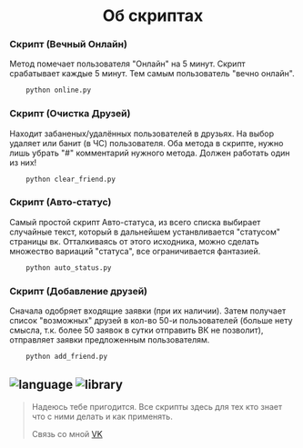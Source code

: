 <h1 align="center">Об скриптах</h1>

### Скрипт (Вечный Онлайн)
Метод помечает пользователя "Онлайн" на 5 минут. Скрипт срабатывает каждые 5 минут. Тем самым пользователь "вечно онлайн".
```bash
    python online.py
```
### Скрипт (Очистка Друзей)
Находит забаненых/удалённых пользователей в друзьях. На выбор удаляет или банит (в ЧС) пользователя. Оба метода в скрипте, нужно лишь убрать "#" комментарий нужного метода. Должен работать один из них!
```bash
    python clear_friend.py
```
### Скрипт (Авто-статус)
Самый простой скрипт Авто-статуса, из всего списка выбирает случайные текст, который в дальнейшем устанвливается "статусом" страницы вк.
Отталкиваясь от этого исходника, можно сделать множество вариаций "статуса", все ограничивается фантазией.
```bash
    python auto_status.py
```
### Скрипт (Добавление друзей)
Сначала одобряет входящие заявки  (при их наличии). Затем получает список "возможных" друзей в кол-во 50-и пользователей (больше нету смысла, т.к. более 50 заявок в сутки отправить ВК не позволит), отправляет заявки предложенным пользователям.
```bash
    python add_friend.py
```

![language](https://img.shields.io/badge/python-3.10-purple) ![library](https://img.shields.io/badge/library-vk_api-blue)
---

> Надеюсь тебе пригодится. Все скрипты здесь для тех кто знает что с ними делать и как применять.
> 
> Связь со мной [VK](https://vk.com/id755728119)
